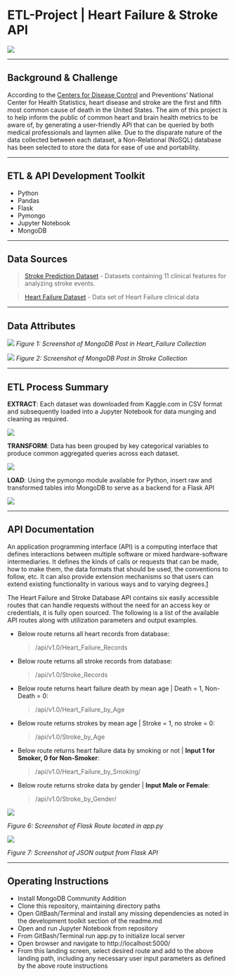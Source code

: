# ETL-Project | Heart Failure & Stroke API

![](Images/ETL.jpg)

---
## Background & Challenge

According to the [Centers for Disease Control](https://www.cdc.gov/nchs/fastats/leading-causes-of-death.htm) and Preventions’ National Center for Health Statistics, heart disease and stroke are the first and fifth most common cause of death in the United States. The aim of this project is to help inform the public of common heart and brain health metrics to be aware of, by generating a user-friendly API that can be queried by both medical professionals and laymen alike. Due to the disparate nature of the data collected between each dataset, a Non-Relational (NoSQL) database has been selected to store the data for ease of use and portability.

---
## ETL & API Development Toolkit

* Python
* Pandas
* Flask
* Pymongo
* Jupyter Notebook
* MongoDB

---
## Data Sources

> [Stroke Prediction Dataset](https://www.kaggle.com/fedesoriano/stroke-prediction-dataset) - Datasets containing 11 clinical features for analyzing stroke events.

> [Heart Failure Dataset](https://www.kaggle.com/andrewmvd/heart-failure-clinical-data) - Data set of Heart Failure clinical data

---
## Data Attributes
![](Images/mongo_hf.png)
*Figure 1: Screenshot of MongoDB Post in Heart_Failure Collection*

![](Images/mongo_s.png)
*Figure 2: Screenshot of MongoDB Post in Stroke Collection*

---
## ETL Process Summary

**EXTRACT**: Each dataset was downloaded from Kaggle.com in CSV format and subsequently loaded into a Jupyter Notebook for data munging and cleaning as required.

![](Images/extract.png)

**TRANSFORM**: Data has been grouped by key categorical variables to produce common aggregated queries across each dataset.

![](Images/trans.png)

**LOAD**:  Using the pymongo module available for Python, insert raw and transformed tables into MongoDB to serve as a backend for a Flask API

![](Images/load.png)

---
## API Documentation

An application programming interface (API) is a computing interface that defines interactions between multiple software or mixed hardware-software intermediaries. It defines the kinds of calls or requests that can be made, how to make them, the data formats that should be used, the conventions to follow, etc. It can also provide extension mechanisms so that users can extend existing functionality in various ways and to varying degrees.[1](https://en.wikipedia.org/wiki/API#cite_note-Fisher1-1) 

The Heart Failure and Stroke Database API contains six easily accessible routes that can handle requests without the need for an access key or credentials, it is fully open sourced. The following is a list of the available API routes along with utilization parameters and output examples.

* Below route returns all heart records from database:
    > /api/v1.0/Heart_Failure_Records

* Below route returns all stroke records from database:
    > /api/v1.0/Stroke_Records

* Below route returns heart failure death by mean age | Death = 1, Non-Death = 0:
    > /api/v1.0/Heart_Failure_by_Age

* Below route returns strokes by mean age | Stroke = 1, no stroke = 0:
    > /api/v1.0/Stroke_by_Age

* Below route returns heart failure data by smoking or not | **Input 1 for Smoker, 0 for Non-Smoker**:
    > /api/v1.0/Heart_Failure_by_Smoking/

* Below route returns stroke data by gender | **Input Male or Female**:
    > /api/v1.0/Stroke_by_Gender/

![](Images/flask_route.png)

*Figure 6: Screenshot of Flask Route located in app.py*

![](Images/flask_json.png)

*Figure 7: Screenshot of JSON output from Flask API*

---
## Operating Instructions

* Install MongoDB Community Addition
* Clone this repository, maintaining directory paths
* Open GitBash/Terminal and install any missing dependencies as noted in the development toolkit section of the readme.md
* Open and run Jupyter Notebook from repository
* From GitBash/Terminal run app.py to initialize local server
* Open browser and navigate to http://localhost:5000/
* From this landing screen, select desired route and add to the above landing path, including any necessary user input parameters as defined by the above route instructions